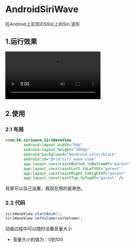 # AndroidSiriWave

在Android上实现iOS9以上的Siri 波形



## 1.运行效果

<video src="/Users/kk/github/SiriWave/siri.webm"></video>

## 2.使用

### 2.1 布局

```xml
<com.kk.siriwave.SiriWaveView
        android:layout_width="0dp"
        android:layout_height="100dp"
        android:background="@android:color/black"
        android:id="@+id/siri_wave_view"
        app:layout_constraintBottom_toBottomOf="parent"
        app:layout_constraintLeft_toLeftOf="parent"
        app:layout_constraintRight_toRightOf="parent"
        app:layout_constraintTop_toTopOf="parent" />
```

背景可以自己设置，我现在用的是黑色。

### 2.2 代码

```java
siriWaveView.startAnim();
siriWaveView.setVolume(curVolume);
```

动画过程中可以随时设置音量大小

* 音量大小的值为：0到100



